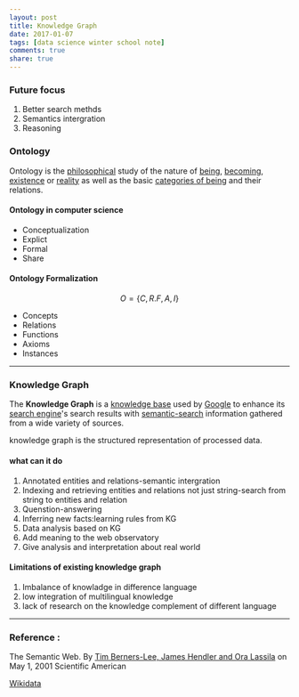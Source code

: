 ```yaml
---
layout: post
title: Knowledge Graph
date: 2017-01-07
tags: [data science winter school note]
comments: true
share: true
---
```


### Future focus

1. Better search methds
2. Semantics intergration
3. Reasoning 

### Ontology

Ontology is the [philosophical](https://en.wikipedia.org/wiki/Philosophy) study of the nature of [being](https://en.wikipedia.org/wiki/Being), [becoming](https://en.wikipedia.org/wiki/Becoming_(philosophy)), [existence](https://en.wikipedia.org/wiki/Existence) or [reality](https://en.wikipedia.org/wiki/Reality) as well as the basic [categories of being](https://en.wikipedia.org/wiki/Category_of_being) and their relations.

#### Ontology in computer science

- Conceptualization
- Explict
- Formal
- Share

#### Ontology Formalization

$$
O = \{C,R.F,A,I\}
$$

- Concepts
- Relations
- Functions
- Axioms
- Instances

---

### Knowledge Graph

The **Knowledge Graph** is a [knowledge base](https://en.wikipedia.org/wiki/Knowledge_base) used by [Google](https://en.wikipedia.org/wiki/Google) to enhance its [search engine](https://en.wikipedia.org/wiki/Search_engine)'s search results with [semantic-search](https://en.wikipedia.org/wiki/Semantic_search) information gathered from a wide variety of sources. 

knowledge graph is the structured representation of processed data.

#### what can it do 

1. Annotated entities and relations-semantic intergration
2. Indexing and retrieving entities and relations not just string-search from string to entities and relation
3. Quenstion-answering
4. Inferring new facts:learning rules from KG
5. Data analysis based on KG
6. Add meaning to the web observatory
7. Give analysis and interpretation about real world


#### Limitations of existing knowledge graph

1. Imbalance of knowladge in difference language
2. low integration of multilingual knowledge
3. lack of research on the knowledge complement of different language


---

### Reference : 

The Semantic Web. By [Tim Berners-Lee, James Hendler and Ora Lassila](https://www.scientificamerican.com/author/tim-berners-lee-james-hendler-and-ora-lassila/) on May 1, 2001 Scientific American

[Wikidata](https://en.wikipedia.org/wiki/Wikidata)


